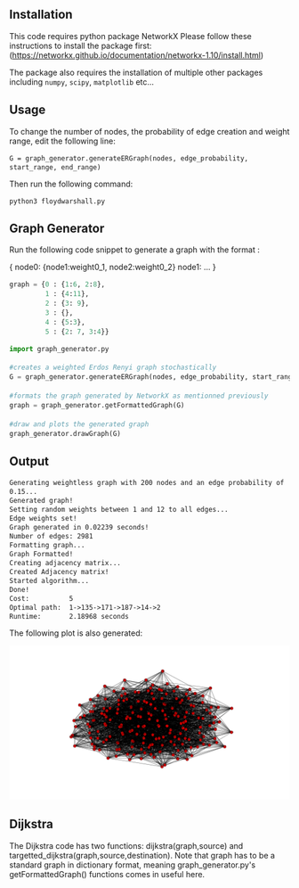 Installation
-----------

This code requires python package NetworkX
Please follow these instructions to install the package first:
(https://networkx.github.io/documentation/networkx-1.10/install.html)


The package also requires the installation of multiple other packages including `numpy`, `scipy`, `matplotlib` etc...

Usage
-----

To change the number of nodes, the probability of edge creation and weight range, edit the following line:
```
G = graph_generator.generateERGraph(nodes, edge_probability, start_range, end_range)
```

Then run the following command:


```
python3 floydwarshall.py
```

Graph Generator
---------------
Run the following code snippet to generate a graph with the format :

{
  node0: {node1:weight0_1, node2:weight0_2}
  node1: ...
}

```python
graph = {0 : {1:6, 2:8},
         1 : {4:11},
         2 : {3: 9},
         3 : {},
         4 : {5:3},
         5 : {2: 7, 3:4}}
```


```python
import graph_generator.py

#creates a weighted Erdos Renyi graph stochastically
G = graph_generator.generateERGraph(nodes, edge_probability, start_range, end_range)

#formats the graph generated by NetworkX as mentionned previously
graph = graph_generator.getFormattedGraph(G)  

#draw and plots the generated graph
graph_generator.drawGraph(G)
``` 

Output
------

```
Generating weightless graph with 200 nodes and an edge probability of 0.15...
Generated graph!
Setting random weights between 1 and 12 to all edges...
Edge weights set!
Graph generated in 0.02239 seconds!
Number of edges: 2981
Formatting graph...
Graph Formatted!
Creating adjacency matrix...
Created Adjacency matrix!
Started algorithm...
Done!
Cost:          5
Optimal path:  1->135->171->187->14->2
Runtime:       2.18968 seconds
```

The following plot is also generated:

![alt text](https://raw.githubusercontent.com/GamerAlien/ECSE-414-G13/floydwarshall/example_graph.png)

## Dijkstra
The Dijkstra code has two functions: dijkstra(graph,source) and targetted_dijkstra(graph,source,destination). Note that graph has to be a standard graph in dictionary format, meaning graph_generator.py's getFormattedGraph() functions comes in useful here.